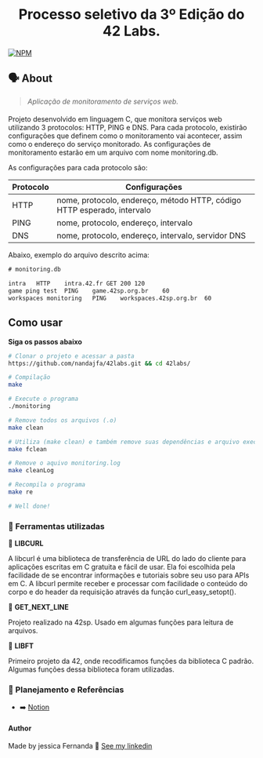 <h1 align="center">
	Processo seletivo da 3º Edição do 42 Labs.
 </h1>

 [![NPM](https://img.shields.io/npm/l/react)](https://github.com/nandajfa/42labs/blob/main/LICENSE)


  ## 🗣️ About

> _Aplicação de monitoramento de serviços web._

####

  Projeto desenvolvido em linguagem C, que monitora serviços web utilizando 3 protocolos: HTTP, PING e DNS. Para cada protocolo, existirão configurações que definem como o monitoramento vai acontecer, assim como o endereço do serviço monitorado. As configurações de monitoramento estarão em um arquivo com nome monitoring.db.


As configurações para cada protocolo são:

| Protocolo   | Configurações                                                           |
|-------------|-------------------------------------------------------------------------|
| HTTP        | nome, protocolo, endereço, método HTTP, código HTTP esperado, intervalo |
| PING        | nome, protocolo, endereço, intervalo                                    |
| DNS         | nome, protocolo, endereço, intervalo, servidor DNS                      |

Abaixo, exemplo do arquivo descrito acima:

```txt
# monitoring.db

intra	HTTP	intra.42.fr	GET	200	120
game ping test	PING	game.42sp.org.br	60
workspaces monitoring	PING	workspaces.42sp.org.br	60
```

## Como usar
**Siga os passos abaixo**
```bash
# Clonar o projeto e acessar a pasta
https://github.com/nandajfa/42labs.git && cd 42labs/

# Compilação
make

# Execute o programa
./monitoring

# Remove todos os arquivos (.o)
make clean

# Utiliza (make clean) e também remove suas dependências e arquivo executável
make fclean

# Remove o aquivo monitoring.log
make cleanLog

# Recompila o programa
make re

# Well done!
```

### :toolbox: Ferramentas utilizadas

:small_orange_diamond: **LIBCURL**

A libcurl é uma biblioteca de transferência de URL do lado do cliente  para aplicações escritas em C gratuita e fácil de usar. Ela foi escolhida pela facilidade de se encontrar informações e tutoriais sobre seu uso para APIs em C. A libcurl permite receber e processar com facilidade o conteúdo do corpo e do header da requisição através da função curl_easy_setopt().

:small_orange_diamond: **GET_NEXT_LINE**

Projeto realizado na 42sp. Usado em algumas funções para leitura de arquivos.

:small_orange_diamond: **LIBFT**

Primeiro projeto da 42, onde recodificamos funções da biblioteca C padrão. Algumas funções dessa biblioteca foram utilizadas.

### 📑 Planejamento e Referências

* ➡️ [Notion](https://grizzled-turtle-393.notion.site/42-Labs-2de8c9e246074f83adb3298dcaf3d000)

 #### Author

Made by jessica Fernanda 👋 [See my linkedin](https://www.linkedin.com/in/jessica-fernanda-alves-marques-106651205/)

